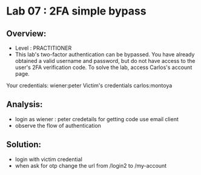 # Lab 07 : 2FA simple bypass

## Overview:
- Level : PRACTITIONER
- This lab's two-factor authentication can be bypassed. You have already obtained a valid username and password, but do not have access to the user's 2FA verification code. To solve the lab, access Carlos's account page.

Your credentials: wiener:peter
Victim's credentials carlos:montoya

## Analysis:
- login as wiener : peter credetails for getting code use email client 
- observe the flow of authentication

## Solution:
- login with victim credential
- when ask for otp change the url from /login2 to /my-account
